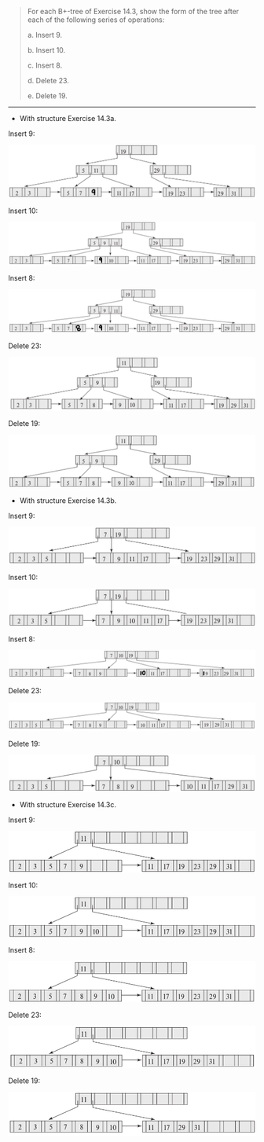 > For each B+-tree of Exercise 14.3, show the form of the tree after each of 
> the following series of operations: 
> 
> a. Insert 9. 
> 
> b. Insert 10. 
> 
> c. Insert 8. 
> 
> d. Delete 23. 
> 
> e. Delete 19. 

--------------------------------

* With structure Exercise 14.3a. 

Insert 9: 

<img src="14.4a_insert9.jpg">

Insert 10: 

<img src="14.4a_insert10.jpg">

Insert 8: 

<img src="14.4a_insert8.jpg">

Delete 23: 

<img src="14.4a_delete23.png">

Delete 19: 

<img src="14.4a_delete19.png">

* With structure Exercise 14.3b.

Insert 9: 

<img src="14.4b_insert9.png">

Insert 10: 

<img src="14.4b_insert10.png">

Insert 8: 

<img src="14.4b_insert8.jpg">

Delete 23: 

<img src="14.4b_delete23.png">

Delete 19: 

<img src="14.4b_delete19.png">

* With structure Exercise 14.3c.

Insert 9: 

<img src="14.4c_insert9.png">

Insert 10: 

<img src="14.4c_insert10.png">

Insert 8: 

<img src="14.4c_insert8.png">

Delete 23: 

<img src="14.4c_delete23.png">

Delete 19: 

<img src="14.4c_delete19.png">